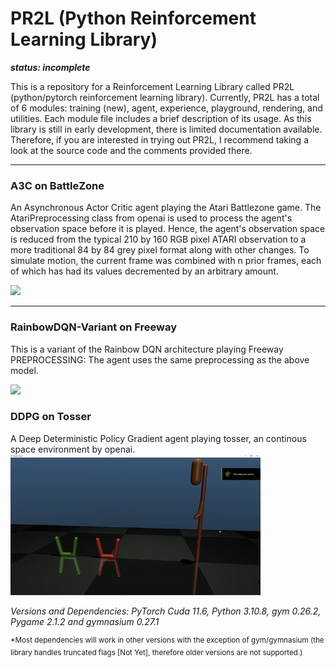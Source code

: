 # PR2L (Python Reinforcement Learning Library)
***status: incomplete***

This is a repository for a Reinforcement Learning Library called PR2L (python/pytorch reinforcement learning library). Currently, PR2L has a total of 6 modules: training (new), agent, experience, playground, rendering, and utilities. Each module file includes a brief description of its usage. As this library is still in early development, there is limited documentation available. Therefore, if you are interested in trying out PR2L, I recommend taking a look at the source code and the comments provided there.
******
### A3C on BattleZone
An Asynchronous Actor Critic agent playing the Atari Battlezone game. The AtariPreprocessing class from openai is used to process the agent's observation space before it is played. Hence, the agent's observation space is reduced from the typical 210 by 160 RGB pixel ATARI observation to a more traditional 84 by 84 grey pixel format along with other changes. To simulate motion, the current frame was combined with n prior frames, each of which has had its values decremented by an arbitrary amount.

<img src="https://github.com/Ianpro1/RL-agents/blob/master/GIF/BattleZone.gif" width="400">

******
### RainbowDQN-Variant on Freeway
This is a variant of the Rainbow DQN architecture playing Freeway
PREPROCESSING: The agent uses the same preprocessing as the above model.

<img src="https://github.com/Ianpro1/RL-agents/blob/master/GIF/Freeway.gif" width="400">

### DDPG on Tosser
A Deep Deterministic Policy Gradient agent playing tosser, an continous space environment by openai.
<img src="https://github.com/Ianpro1/PR2L/blob/master/GIF/TosserCPPGIF.gif" width="400">

_Versions and Dependencies: PyTorch Cuda 11.6, Python 3.10.8, gym 0.26.2, Pygame 2.1.2 and gymnasium 0.27.1_

<sup>*Most dependencies will work in other versions with the exception of gym/gymnasium (the library handles truncated flags [Not Yet], therefore older versions are not supported.)</sup>
